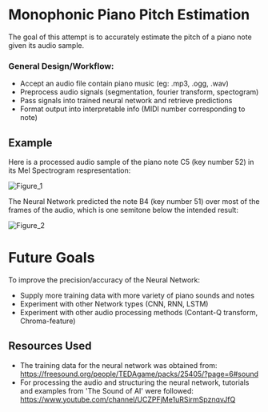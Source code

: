 # Monophonic Piano Pitch Estimation #

The goal of this attempt is to accurately estimate the pitch of a piano note given its audio sample.

### General Design/Workflow: ###
- Accept an audio file contain piano music (eg: .mp3, .ogg, .wav)
- Preprocess audio signals (segmentation, fourier transform, spectogram)
- Pass signals into trained neural network and retrieve predictions
- Format output into interpretable info (MIDI number corresponding to note)

## Example ##
Here is a processed audio sample of the piano note C5 (key number 52) in its Mel Spectrogram respresentation:

![Figure_1](https://user-images.githubusercontent.com/59456593/117212926-f6c37080-adc8-11eb-8292-c625967b74ed.png)

The Neural Network predicted the note B4 (key number 51) over most of the frames of the audio, which is one semitone below the intended result:

![Figure_2](https://user-images.githubusercontent.com/59456593/117213324-76513f80-adc9-11eb-96e6-4a5aae32c364.png)

# Future Goals #
To improve the precision/accuracy of the Neural Network:
- Supply more training data with more variety of piano sounds and notes
- Experiment with other Network types (CNN, RNN, LSTM)
- Experiment with other audio processing methods (Contant-Q transform, Chroma-feature)


## Resources Used ##
- The training data for the neural network was obtained from: https://freesound.org/people/TEDAgame/packs/25405/?page=6#sound
- For processing the audio and structuring the neural network, tutorials and examples from 'The Sound of AI' were followed: https://www.youtube.com/channel/UCZPFjMe1uRSirmSpznqvJfQ

